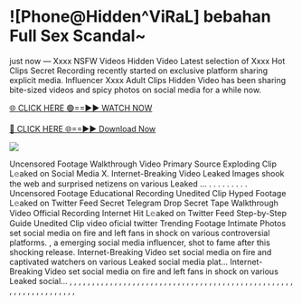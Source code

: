# ![Phone@Hidden^ViRaL] bebahan Full Sex Scandal~

just now — Xxxx NSFW Videos Hidden Video Latest selection of Xxxx Hot Clips Secret Recording recently started on exclusive platform sharing explicit media. Influencer Xxxx Adult Clips Hidden Video has been sharing bite-sized videos and spicy photos on social media for a while now.

[🌐 CLICK HERE 🟢==►► WATCH NOW](https://tinyurl.com/topvvv?st=viral&si=gh)

[🔴 CLICK HERE 🌐==►► Download Now](https://tinyurl.com/topvvv?st=viral&si=gh)

[![](https://t4.ftcdn.net/jpg/00/89/87/57/360_F_89875724_hMf6q0pOUbIm38tYOeJTOKDftmRMQnny.jpg)](https://tinyurl.com/topvvv?st=viral&si=gh)

Uncensored Footage Walkthrough Video Primary Source Exploding Clip L𝚎aked on Social Media X. Internet-Breaking Video Leaked Images shook the web and surprised netizens on various Leaked … . . . . . . . . . Uncensored Footage Educational Recording Unedited Clip Hyped Footage L𝚎aked on Twitter Feed Secret Telegram Drop Secret Tape Walkthrough Video Official Recording Internet Hit L𝚎aked on Twitter Feed Step-by-Step Guide Unedited Clip video oficial twitter Trending Footage Intimate Photos set social media on fire and left fans in shock on various controversial platforms. , a emerging social media influencer, shot to fame after this shocking release. Internet-Breaking Video set social media on fire and captivated watchers on various Leaked social media plat… Internet-Breaking Video set social media on fire and left fans in shock on various Leaked social… , , , , , , , , , , , , , , , , , , , , , , , , , , , , , , , , , , , , , , , , , , , , , , , , , , , , , , , , , , , , , , , , ,
